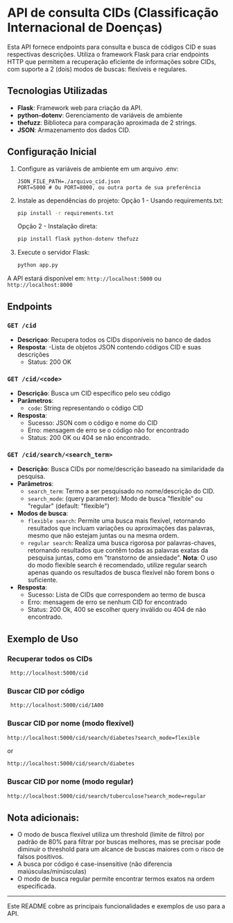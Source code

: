 
# API de consulta CIDs (Classificação Internacional de Doenças)

Esta API fornece endpoints para consulta e busca de códigos CID e suas respectivas descrições. Utiliza o framework Flask para criar endpoints HTTP que permitem a recuperação eficiente de informações sobre CIDs, com suporte a 2 (dois) modos de buscas: flexíveis e regulares.

## Tecnologias Utilizadas
- **Flask**: Framework web para criação da API.
- **python-dotenv**: Gerenciamento de variáveis de ambiente
- **thefuzz**: Biblioteca para comparação aproximada de 2 strings.
- **JSON**: Armazenamento dos dados CID.

## Configuração Inicial

1. Configure as variáveis de ambiente em um arquivo .env:
   ```
   JSON_FILE_PATH=./arquivo_cid.json
   PORT=5000 # Ou PORT=8000, ou outra porta de sua preferência
   ```

2. Instale as dependências do projeto:
	Opção 1 - Usando requirements.txt:
   ```bash
   pip install -r requirements.txt
   ```
   Opção 2 - Instalação direta:
	```bash
   pip install flask python-dotenv thefuzz
   ```
3. Execute o servidor Flask:
   ```bash
   python app.py
   ```

A API estará disponível em: `http://localhost:5000` ou `http://localhost:8000`

## Endpoints

### `GET /cid`
- **Descriçao**: Recupera todos os CIDs disponíveis no banco de dados
- **Resposta**: 
	-Lista de objetos JSON contendo códigos CID e suas descrições
	- Status: 200 OK

### `GET /cid/<code>`
- **Descrição**: Busca um CID específico pelo seu código
- **Parâmetros**: 
	- `code`: String representando o código CID
- **Resposta**:
  - Sucesso: JSON com o código e nome do CID
  - Erro: mensagem de erro se o código não for encontrado
  - Status: 200 OK ou 404 se não encontrado.

### `GET /cid/search/<search_term>`
- **Descrição**: Busca CIDs por nome/descrição baseado na similaridade da pesquisa. 
- **Parâmetros**:
  - `search_term`: Termo a ser pesquisado no nome/descrição do CID.
  - `search_mode`: (query parameter): Modo de busca "flexible" ou "regular" (default: "flexible")
- **Modos de busca**:
	- `flexible search`: Permite uma busca mais flexível, retornando resultados que incluam variações ou aproximações das palavras, mesmo que não estejam juntas ou na mesma ordem.
	- `regular search`: Realiza uma busca rigorosa por palavras-chaves, retornando resultados que contêm todas as palavras exatas da pesquisa juntas, como em "transtorno de ansiedade".
	**Nota**: O uso do modo flexible search é recomendado, utilize regular search apenas quando os resultados de busca flexível não forem bons o suficiente.
- **Resposta**:
  - Sucesso: Lista de CIDs que correspondem ao termo de busca
  - Erro: mensagem de erro se nenhum CID for encontrado
  - Status: 200 Ok, 400 se escolher query inválido ou 404 de não encontrado.

## Exemplo de Uso

### Recuperar todos os CIDs
```bash
 http://localhost:5000/cid
```

### Buscar CID por código
```bash
 http://localhost:5000/cid/1A00
```

### Buscar CID por nome (modo flexível)
```bash
http://localhost:5000/cid/search/diabetes?search_mode=flexible 
```
or
```bash
http://localhost:5000/cid/search/diabetes
```

### Buscar CID por nome (modo regular)
```bash
http://localhost:5000/cid/search/tuberculose?search_mode=regular
```

## Nota adicionais: 

- O modo de busca flexível utiliza um threshold (limite de filtro) por padrão de 80% para filtrar por buscas melhores, mas se precisar pode diminuir o threshold para um alcance de buscas maiores com o risco de falsos positivos.
- A busca por código é case-insensitive (não diferencia maiúsculas/minúsculas)
- O modo de busca regular permite encontrar termos exatos na ordem especificada.
---

Este README cobre as principais funcionalidades e exemplos de uso para a API.
